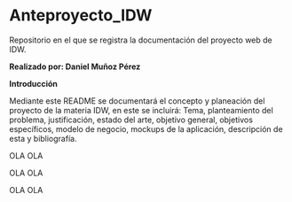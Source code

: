 # Anteproyecto_IDW
Repositorio en el que se registra la documentación del proyecto web de IDW.


**Realizado por: Daniel Muñoz Pérez**


**Introducción**

Mediante este README se documentará el concepto y planeación del proyecto de la materia IDW, en este se incluirá: Tema, planteamiento del problema, justificación, estado del arte, objetivo general, objetivos específicos, modelo de negocio, mockups de la aplicación, descripción de esta y bibliografía.

OLA OLA

OLA OLA

OLA OLA

